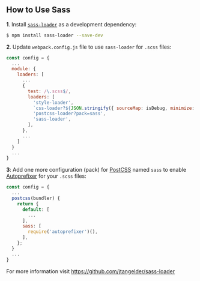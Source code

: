 ## How to Use Sass

**1**. Install [`sass-loader`](https://github.com/jtangelder/sass-loader) as a development dependency:

```sh
$ npm install sass-loader --save-dev
```

**2**. Update `webpack.config.js` file to use `sass-loader` for `.scss` files:

```js
const config = {
  ...
  module: {
    loaders: [
      ...
      {
        test: /\.scss$/,
        loaders: [
          'style-loader',
          `css-loader?${JSON.stringify({ sourceMap: isDebug, minimize: !isDebug })}`,
          'postcss-loader?pack=sass',
          'sass-loader',
        ],
      },
      ...
    ]
  }
  ...
}
```

**3**: Add one more configuration (pack) for [PostCSS](https://github.com/postcss/postcss) named
`sass` to enable [Autoprefixer](https://github.com/postcss/autoprefixer) for your `.scss` files:

```js
const config = {
  ...
  postcss(bundler) {
    return {
      default: [
        ...
      ],
      sass: [
        require('autoprefixer')(),
      ],
    };
  }
  ...
}
```

For more information visit https://github.com/jtangelder/sass-loader
